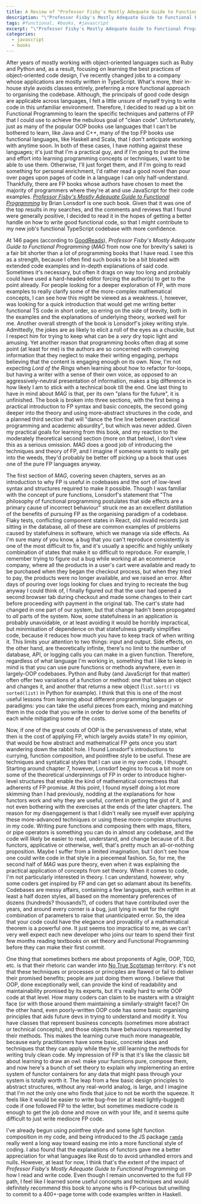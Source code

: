 ```yaml
---
title: A Review of "Professor Fisby's Mostly Adequate Guide to Functional Programming"
description: "\"Professor Fisby's Mostly Adequate Guide to Functional Programming\" by Brian Lonsdorf is a popular introduction to FP with code examples written in JavaScript. From the perspective of one who has mostly worked in OOP, here is my review of the book along with some thoughts on FP in general."
tags: #functional, #books, #javascript
excerpt: "\"Professor Fisby's Mostly Adequate Guide to Functional Programming\" by Brian Lonsdorf is a popular introduction to FP with code examples written in JavaScript. From the perspective of one who has mostly worked in OOP, here is my review of the book along with some thoughts on FP in general."
categories:
  - javascript
  - books
---
```


After years of mostly working with object-oriented languages such as Ruby and Python and, as a result, focusing on learning the best practices of object-oriented code design, I've recently changed jobs to a company whose applications are mostly written in TypeScript. What's more, their in-house style avoids classes entirely, preferring a more functional approach to organising the codebase. Although, the principals of good code design are applicable across languages, I felt a little unsure of myself trying to write code in this unfamiliar environment. Therefore, I decided to read up a bit on Functional Programming to learn the specific techniques and patterns of FP that I could use to achieve the nebulous goal of "clean code". Unfortunately, just as many of the popular OOP books use languages that I can't be bothered to learn, like Java and C++, many of the top FP books use functional languages, like Haskell and Scala, that I don't anticipate working with anytime soon. In both of these cases, I have nothing against these languages; it's just that I'm a practical guy, and if I'm going to put the time and effort into learning programming concepts or techniques, I want to be able to use them. Otherwise, I'll just forget them, and if I'm going to read something for personal enrichment, I'd rather read a good novel than pour over pages upon pages of code in a language I can only half-understand. Thankfully, there are FP books whose authors have chosen to meet the majority of programmers where they're at and use JavaScript for their code examples. *[Professor Fisby's Mostly Adequate Guide to Functional Programming](https://mostly-adequate.gitbook.io/mostly-adequate-guide/)* by Brian Lonsdorf is one such book. Given that it was one of the top results in my searches, and the comments and reviews that I found were generally positive, I decided to read it in the hopes of getting a better handle on how to write good functional code, so that I might contribute to my new job's functional TypeScript codebase with more confidence.

At 146 pages (according to [GoodReads](https://www.goodreads.com/en/book/show/25847352-professor-frisby-s-mostly-adequate-guide-to-functional-programming)), *Professor Fisby's Mostly Adequate Guide to Functional Programming* (*MAG* from now one for brevity's sake) is a fair bit shorter than a lot of programming books that I have read. I see this as a strength, because I often find such books to be a bit bloated with extended code examples and in-depth explanations of said code. Sometimes it's necessary, but often it drags on way too long and probably could have used a hard-headed editor forcing the author(s) to get to the point already. For people looking for a deeper exploration of FP, with more examples to really clarify some of the more-complex mathematical concepts, I can see how this might be viewed as a weakness. I, however, was looking for a quick introduction that would get me writing better functional TS code in short order, so erring on the side of brevity, both in the examples and the explanations of underlying theory, worked well for me. Another overall strength of the book is Lonsdorf's jokey writing style. Admittedly, the jokes are as likely to elicit a roll of the eyes as a chuckle, but I respect him for trying to keep what can be a _very_ dry topic light and amusing. Yet another reason that programming books often drag at some point (at least for me) is the authors are so concerned with conveying information that they neglect to make their writing engaging, perhaps believing that the content is engaging enough on its own. Now, I'm not expecting _Lord of the Rings_ when learning about how to refactor for-loops, but having a writer with a sense of their own voice, as opposed to an aggressively-neutral presentation of information, makes a big difference in how likely I am to stick with a technical book till the end. One last thing to have in mind about *MAG* is that, per its own "plans for the future", it is unfinished. The book is broken into three sections, with the first being a practical introduction to FP syntax and basic concepts, the second going deeper into the theory and using more-abstract structures in the code, and a planned third section that will "dance the fine line between practical programming and academic absurdity", but which was never added. Given my practical goals for learning from this book, and my reaction to the moderately theoretical second section (more on that below), I don't view this as a serious omission. *MAG* does a good job of introducing the techniques and theory of FP, and I imagine if someone wants to really get into the weeds, they'd probably be better off picking up a book that uses one of the pure FP languages anyway.

The first section of *MAG*, covering seven chapters, serves as an introduction to why FP is useful in codebases and the sort of low-level syntax and structures required to make it possible. Though I was familiar with the concept of pure functions, Lonsdorf's statement that "The philosophy of functional programming postulates that side effects are a primary cause of incorrect behaviour" struck me as an excellent distillation of the benefits of pursuing FP as the organising paradigm of a codebase. Flaky tests, conflicting component states in React, old invalid records just sitting in the database, all of these are common examples of problems caused by statefulness in software, which we manage via side effects. As I'm sure many of you know, a bug that you can't reproduce consistently is one of the most difficult to fix, and it's usually a specific and highly unlikely combination of states that make it so difficult to reproduce. For example, I remember trying to figure out a bug while working at an ecommerce company, where all the products in a user's cart were available and ready to be purchased when they began the checkout process, but when they tried to pay, the products were no longer available, and we raised an error. After days of pouring over logs looking for clues and trying to recreate the bug anyway I could think of, I finally figured out that the user had opened a second browser tab during checkout and made some changes to their cart before proceeding with payment in the original tab. The cart's state had changed in one part of our system, but that change hadn't been propogated to _all_ parts of the system.  Now, _some_ statefulness in an application is probably unavoidable, or at least avoiding it would be horribly impractical, but minimisation of dependence on that statefulness greatly simplifies code, because it reduces how much you have to keep track of when writing it. This limits your attention to two things: input and output. Side effects, on the other hand, are theoretically infinite, there's no limit to the number of database, API, or logging calls you can make in a given function. Therefore, regardless of what language I'm working in, something that I like to keep in mind is that you can use pure functions or methods anywhere, even in largely-OOP codebases. Python and Ruby (and JavaScript for that matter) often offer two variations of a function or method: one that takes an object and changes it, and another that returns a new object (`list.sort()` vs `sorted(list)` in Python for example). I think that this is one of the most useful lessons from learning about different programming languages or paradigms: you can take the useful pieces from each, mixing and matching them in the code that you write in order to derive some of the benefits of each while mitigating some of the costs.

Now, if one of the great costs of OOP is the pervasiveness of state, what then is the cost of applying FP, which largely avoids state? In my opinion, that would be how abstract and mathematical FP gets once you start wandering down the rabbit hole. I found Lonsdorf's introductions to currying, function composition, and pointfree style to be useful. These are techniques and syntatical styles that I can use in my own code, I thought. Starting around chapter 7, however, Lonsdorf begins to focus a bit more on some of the theoretical underpinnings of FP in order to introduce higher-level structures that enable the kind of mathematical correctness that adherents of FP promise. At this point, I found myself doing a lot more skimming than I had previously, nodding at the explanations for how functors work and why they are useful, content in getting the gist of it, and not even bothering with the exercises at the ends of the later chapters. The reason for my disengagement is that I didn't really see myself ever applying these more-advanced techniques or using these more-complex structures in my code. Writing pure functions and composing them with maps, filters, or pipe operators is something you can do in almost any codebase, and the code will likely be easier to read, understand, and change because of it. But functors, applicative or otherwise, well, that's pretty much an all-or-nothing proposition. Maybe I suffer from a limited imagination, but I don't see how one could write code in that style in a piecemeal fashion. So, for me, the second half of *MAG* was pure theory, even when it was explaining the practical application of concepts from set theory. When it comes to code, I'm not particularly interested in theory. I can understand, however, why some coders get inspired by FP and can get so adamant about its benefits. Codebases are messy affairs, containing a few languages, each written in at least a half dozen styles, all based on the momentary preferences of dozens (hundreds? thousands?), of coders that have contributed over the years, and around every corner is a bug, just lying in wait for the right combination of parameters to raise that unanticipated error. So, the idea that your code could have the elegance and provability of a mathematical theorem is a powerful one. It just seems too impractical to me, as we can't very well expect each new developer who joins our team to spend their first few months reading textbooks on set theory and Functional Programming before they can make their first commit.

One thing that sometimes bothers me about proponents of Agile, OOP, TDD, etc. is that their rhetoric can wander into [No True Scotsman](https://en.wikipedia.org/wiki/No_true_Scotsman) territory: it's not that these techniques or processes or principles are flawed or fail to deliver their promised benefits; people are just doing them wrong. I believe that OOP, done exceptionally well, can provide the kind of readability and maintainability promised by its experts, but it's really hard to write OOP code at that level. How many coders can claim to be masters with a straight face (or with those around them maintaining a similarly-straight face)? On the other hand, even poorly-written OOP code has some basic organising principles that aids future devs in trying to understand and modify it. You have classes that represent business concepts (sometimes more abstract or technical concepts), and those objects have behaviours represented by their methods. This makes the learning curve much more manageable, because early practitioners have some basic, concrete ideas and techniques that they can apply while they're still learning the methods for writing truly clean code. My impression of FP is that it's like the classic bit about learning to draw an owl: make your functions pure, compose them, and now here's a bunch of set theory to explain why implementing an entire system of functor containers for any data that might pass through your system is totally worth it. The leap from a few basic design principles to abstract structures, without any real-world analog, is large, and I imagine that I'm not the only one who finds that juice to not be worth the squeeze. It feels like it would be easier to write bug-free (or at least lightly-bugged) code if one followed FP to the letter, but sometimes mediocre code is enough to get the job done and move on with your life, and it seems quite difficult to just write mediocre FP code.

I've already begun using pointfree style and some light function composition in my code, and being introduced to the JS package [`ramda`](https://ramdajs.com/) really went a long way toward easing me into a more functional style of coding. I also found that the explanations of functors gave me a better appreciation for what languages like Rust do to avoid unhandled errors and nulls. However, at least for now, I think that's the extent of the impact of _Professor Fisby's Mostly Adequate Guide to Functional Programming_ on how I read and write code. Even though I remain unconverted to the full FP path, I feel like I learned some useful concepts and techniques and would definitely recommend this book to anyone who is FP-curious but unwilling to commit to a 400+-page tome with code examples written in Haskell.
